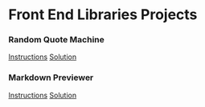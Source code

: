 # Front End Libraries Projects

### Random Quote Machine
[Instructions](https://www.freecodecamp.org/learn/front-end-libraries/front-end-libraries-projects/build-a-random-quote-machine)
[Solution](https://codepen.io/marcelovilela/full/ExgOjKR)

### Markdown Previewer
[Instructions](https://www.freecodecamp.org/learn/front-end-libraries/front-end-libraries-projects/build-a-markdown-previewer)
[Solution](https://codepen.io/marcelovilela/full/KKgrQWm)
